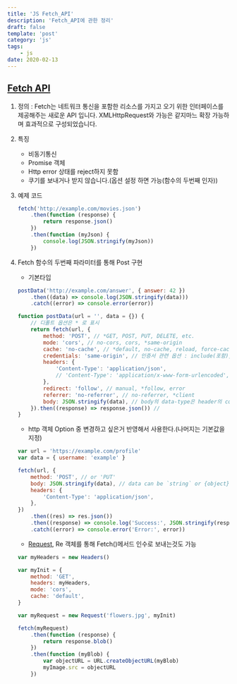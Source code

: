 ```yaml
---
title: 'JS Fetch_API'
description: 'Fetch_API에 관한 정리'
draft: false
template: 'post'
category: 'js'
tags:
    - js
date: 2020-02-13
---
```


## [Fetch API](https://developer.mozilla.org/ko/docs/Web/API/Fetch_API)

1. 정의 : Fetch는 네트워크 통신을 포함한 리소스를 가지고 오기 위한 인터페이스를 제공해주는 새로운 API 입니다. XMLHttpRequest와 가능은 같지마느 확장 가능하며 효과적으로 구성되었습니다.

2. 특징

    - 비동기통신
    - Promise 객체
    - Http error 상태를 reject하지 못함
    - 쿠기를 보내거나 받지 않습니다.(옵션 설정 하면 가능(함수의 두번째 인자))

3. 예제 코드
    ```js
    fetch('http://example.com/movies.json')
        .then(function (response) {
            return response.json()
        })
        .then(function (myJson) {
            console.log(JSON.stringify(myJson))
        })
    ```
4. Fetch 함수의 두번째 파라미터를 통해 Post 구현

    - 기본타입

    ```js
    postData('http://example.com/answer', { answer: 42 })
        .then((data) => console.log(JSON.stringify(data)))
        .catch((error) => console.error(error))

    function postData(url = '', data = {}) {
        // 디폴트 옵션은 * 로 표시
        return fetch(url, {
            method: 'POST', // *GET, POST, PUT, DELETE, etc.
            mode: 'cors', // no-cors, cors, *same-origin
            cache: 'no-cache', // *default, no-cache, reload, force-cache, only-if-cached
            credentials: 'same-origin', // 인증서 관련 옵션 : include(포함), *same-origin, omit(누락)
            headers: {
                'Content-Type': 'application/json',
                // 'Content-Type': 'application/x-www-form-urlencoded',
            },
            redirect: 'follow', // manual, *follow, error
            referrer: 'no-referrer', // no-referrer, *client
            body: JSON.stringify(data), // body의 data-type은 header의 content-Type과 동일해야 한다.
        }).then((response) => response.json()) //
    }
    ```

    - http 객체 Option 중 변경하고 싶은거 반영해서 사용한다.(나머지는 기본값을 지정)

    ```js
    var url = 'https://example.com/profile'
    var data = { username: 'example' }

    fetch(url, {
        method: 'POST', // or 'PUT'
        body: JSON.stringify(data), // data can be `string` or {object}!
        headers: {
            'Content-Type': 'application/json',
        },
    })
        .then((res) => res.json())
        .then((response) => console.log('Success:', JSON.stringify(response)))
        .catch((error) => console.error('Error:', error))
    ```

    - [Request](https://jooonho.com/자바스크립트/request_object/), Re 객체를 통해 Fetch()메서드 인수로 보내는것도 가능

    ```js
    var myHeaders = new Headers()

    var myInit = {
        method: 'GET',
        headers: myHeaders,
        mode: 'cors',
        cache: 'default',
    }

    var myRequest = new Request('flowers.jpg', myInit)

    fetch(myRequest)
        .then(function (response) {
            return response.blob()
        })
        .then(function (myBlob) {
            var objectURL = URL.createObjectURL(myBlob)
            myImage.src = objectURL
        })
    ```
